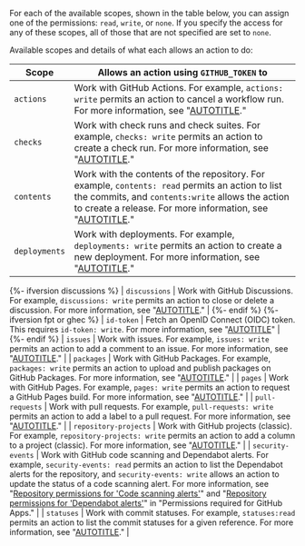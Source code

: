 For each of the available scopes, shown in the table below, you can assign one of the permissions: `read`, `write`, or `none`. If you specify the access for any of these scopes, all of those that are not specified are set to `none`.

Available scopes and details of what each allows an action to do:

| Scope | Allows an action using `GITHUB_TOKEN` to |
| --- | --- |
|  `actions` | Work with GitHub Actions. For example, `actions: write` permits an action to cancel a workflow run. For more information, see "[AUTOTITLE](/rest/overview/permissions-required-for-github-apps?apiVersion=2022-11-28#repository-permissions-for-actions)." |
|  `checks` | Work with check runs and check suites. For example, `checks: write` permits an action to create a check run. For more information, see "[AUTOTITLE](/rest/overview/permissions-required-for-github-apps?apiVersion=2022-11-28#repository-permissions-for-checks)." |
|  `contents` | Work with the contents of the repository. For example, `contents: read` permits an action to list the commits, and `contents:write` allows the action to create a release. For more information, see "[AUTOTITLE](/rest/overview/permissions-required-for-github-apps?apiVersion=2022-11-28#repository-permissions-for-contents)." |
|  `deployments` | Work with deployments. For example, `deployments: write` permits an action to create a new deployment. For more information, see "[AUTOTITLE](/rest/overview/permissions-required-for-github-apps?apiVersion=2022-11-28#repository-permissions-for-deployments)." |
{%- ifversion discussions %}
|  `discussions` | Work with GitHub Discussions. For example, `discussions: write` permits an action to close or delete a discussion. For more information, see "[AUTOTITLE](/graphql/guides/using-the-graphql-api-for-discussions)." |
{%- endif %}
{%- ifversion fpt or ghec %}
|  `id-token` | Fetch an OpenID Connect (OIDC) token. This requires `id-token: write`. For more information, see "[AUTOTITLE](/actions/deployment/security-hardening-your-deployments/about-security-hardening-with-openid-connect#updating-your-actions-for-oidc)" |
{%- endif %}
|  `issues` | Work with issues. For example, `issues: write` permits an action to add a comment to an issue. For more information, see "[AUTOTITLE](/rest/overview/permissions-required-for-github-apps?apiVersion=2022-11-28#repository-permissions-for-issues)." |
|  `packages` | Work with GitHub Packages. For example, `packages: write` permits an action to upload and publish packages on GitHub Packages. For more information, see "[AUTOTITLE](/packages/learn-github-packages/about-permissions-for-github-packages#about-scopes-and-permissions-for-package-registries)." |
|  `pages` | Work with GitHub Pages. For example, `pages: write` permits an action to request a GitHub Pages build. For more information, see "[AUTOTITLE](/rest/overview/permissions-required-for-github-apps?apiVersion=2022-11-28#repository-permissions-for-pages)." |
|  `pull-requests` | Work with pull requests. For example, `pull-requests: write` permits an action to add a label to a pull request. For more information, see "[AUTOTITLE](/rest/overview/permissions-required-for-github-apps?apiVersion=2022-11-28#repository-permissions-for-pull-requests)." |
|  `repository-projects` | Work with GitHub projects (classic). For example, `repository-projects: write` permits an action to add a column to a project (classic). For more information, see "[AUTOTITLE](/rest/overview/permissions-required-for-github-apps?apiVersion=2022-11-28#repository-permissions-for-projects)." |
|  `security-events` | Work with GitHub code scanning and Dependabot alerts. For example, `security-events: read` permits an action to list the Dependabot alerts for the repository, and `security-events: write` allows an action to update the status of a code scanning alert. For more information, see "[Repository permissions for 'Code scanning alerts'](/rest/overview/permissions-required-for-github-apps?apiVersion=2022-11-28#repository-permissions-for-code-scanning-alerts)" and "[Repository permissions for 'Dependabot alerts'](/rest/overview/permissions-required-for-github-apps?apiVersion=2022-11-28#repository-permissions-for-dependabot-alerts)" in "Permissions required for GitHub Apps." |
| `statuses` | Work with commit statuses. For example, `statuses:read` permits an action to list the commit statuses for a given reference. For more information, see "[AUTOTITLE](/rest/overview/permissions-required-for-github-apps?apiVersion=2022-11-28#repository-permissions-for-commit-statuses)." |
